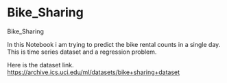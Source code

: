 # Bike_Sharing
Bike_Sharing

In this Notebook i am trying to predict the bike rental counts in a single day. This is time series dataset and a regression problem.

Here is the dataset link.
https://archive.ics.uci.edu/ml/datasets/bike+sharing+dataset
